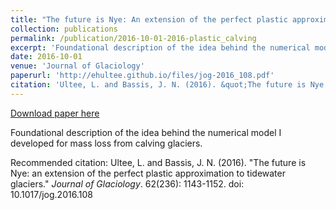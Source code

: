 ```yaml
---
title: "The future is Nye: An extension of the perfect plastic approximation to tidewater glaciers"
collection: publications
permalink: /publication/2016-10-01-2016-plastic_calving
excerpt: 'Foundational description of the idea behind the numerical model I developed for mass loss from calving glaciers.'
date: 2016-10-01
venue: 'Journal of Glaciology'
paperurl: 'http://ehultee.github.io/files/jog-2016_108.pdf'
citation: 'Ultee, L. and Bassis, J. N. (2016). &quot;The future is Nye: an extension of the perfect plastic approximation to tidewater glaciers.&quot; <i>Journal of Glaciology</i>. 62(236): 1143-1152. doi: 10.1017/jog.2016.108'
---
```


<a href='http://ehultee.github.io/files/jog-2016_108.pdf'>Download paper here</a>

Foundational description of the idea behind the numerical model I developed for mass loss from calving glaciers.

Recommended citation: Ultee, L. and Bassis, J. N. (2016). "The future is Nye: an extension of the perfect plastic approximation to tidewater glaciers." <i>Journal of Glaciology</i>. 62(236): 1143-1152. doi: 10.1017/jog.2016.108